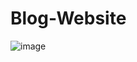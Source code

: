 # Blog-Website

![image](https://github.com/user-attachments/assets/85ccda4f-ea13-4af7-aab3-2ce654d5ae41)
